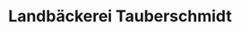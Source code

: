 ---
title: "Landbäckerei Tauberschmidt"
url: /michelfeld/landbaeckerei-tauberschmidt/
shop: Bäckerei
---